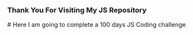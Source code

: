 <h3> Thank You For Visiting My JS Repository</h3>
# Here I am going to complete a 100 days JS Coding  challenge
